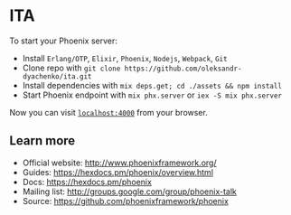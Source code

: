 # ITA

To start your Phoenix server:
  * Install `Erlang/OTP`, `Elixir`, `Phoenix`, `Nodejs`, `Webpack`, `Git`
  * Clone repo with `git clone https://github.com/oleksandr-dyachenko/ita.git` 
  * Install dependencies with `mix deps.get; cd ./assets && npm install`
  * Start Phoenix endpoint with `mix phx.server` or `iex -S mix phx.server`

Now you can visit [`localhost:4000`](http://localhost:4000) from your browser.

## Learn more

  * Official website: http://www.phoenixframework.org/
  * Guides: https://hexdocs.pm/phoenix/overview.html
  * Docs: https://hexdocs.pm/phoenix
  * Mailing list: http://groups.google.com/group/phoenix-talk
  * Source: https://github.com/phoenixframework/phoenix
